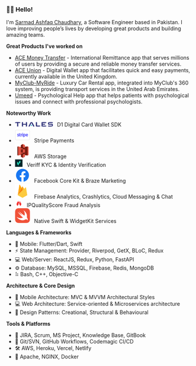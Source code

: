 ### 👋🏻 Hello!

I'm [Sarmad Ashfaq Chaudhary](https://www.linkedin.com/in/78sarmad), a Software Engineer based in Pakistan. I love improving people’s lives by developing great products and building amazing teams.

**Great Products I've worked on**

- [ACE Money Transfer](https://apps.apple.com/in/app/ace-money-transfer/id1290922727) - International Remittance app that serves millions of users by providing a secure and reliable money transfer services.
- [ACE Union](https://apps.apple.com/pk/app/ace-union/id1593032066) - Digital Wallet app that facilitates quick and easy payments, currently available in the United Kingdom.
- [MyClub-MyRide](https://apps.apple.com/in/app/myclub-myride/id1642886637) - Luxury Car Rental app, integrated into MyClub's 360 system, is providing transport services in the United Arab Emirates.
- [Umeed](https://play.google.com/store/apps/details?id=pk.org.umeed) - Psychological Help app that helps patients with psychological issues and connect with professional psychologists.

**Noteworthy Work**

- ![](/icons/thales.png) &nbsp; D1 Digital Card Wallet SDK
- ![](/icons/stripe.svg) &nbsp; Stripe Payments
- ![](/icons/aws-s3.svg) &nbsp; AWS Storage
- ![](/icons/veriff.jpg) &nbsp; Veriff KYC & Identity Verification
- ![](/icons/facebook.svg) &nbsp; Facebook Core Kit & Braze Marketing
- ![](/icons/firebase.svg) &nbsp; Firebase Analytics, Crashlytics, Cloud Messaging & Chat
- ![](/icons/ipqualityscore.png) &nbsp; IPQualityScore Fraud Analysis
- ![](/icons/swift.svg) &nbsp; Native Swift & WidgetKit Services

**Languages & Frameworks**

- 📱 Mobile: Flutter/Dart, Swift
- ⚡️ State Management: Provider, Riverpod, GetX, BLoC, Redux
- 💻 Web/Server: ReactJS, Redux, Python, FastAPI
- ⚙ Database: MySQL, MSSQL, Firebase, Redis, MongoDB
- ⠷ Bash, C++, Objective-C

**Architecture & Core Design**

- 📱 Mobile Architecture: MVC & MVVM Architectural Styles
- 💻 Web Architecture: Service-oriented & Microservices architecture
- 🔨 Design Patterns: Creational, Structural & Behavioural

**Tools & Platforms**

- 💼 JIRA, Scrum, MS Project, Knowledge Base, GitBook
- 🔨 Git/SVN, GitHub Workflows, Codemagic CI/CD
- 🛠 AWS, Heroku, Vercel, Netlify
- 🚢 Apache, NGINX, Docker
